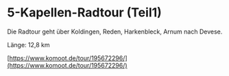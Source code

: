 <!-- Farbe: 'teal' -->

# 5-Kapellen-Radtour (Teil1)

Die Radtour geht über Koldingen, Reden, Harkenbleck, Arnum nach Devese.

Länge: 12,8 km

[https://www.komoot.de/tour/195672296/](https://www.komoot.de/tour/195672296/)


